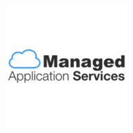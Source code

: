 <title>GreenPI</title>
<div class="navbar navbar-fixed-top"></div>
<br><br><br><br><br><br><br><br><br>
<img src="readme-img/mas-logo.png" style="width: 280px; margin-left: -12px;">

<xmp theme="Cerulean" style="display:none;">

# greenpi

> raising environmental consciousness within an organization

<div style="page-break-after: always;"></div>


##Getting started

1. plug in the RaspberryPI to the small LCD with a HDMI connector
1. plug in the Raspberry PI to power with a micro-usb connector
1. Wait for about **90 seconds**
1. You should see the main screen on the tiny LCD

  ![](readme-img/main.png)

1. In your administrator computer, find out the IP address of this RaspberryPI by scanning the connected devices to your router. E.g. `192.168.1.149`
1. Visit the IP address in your computer's Chrome browser. E.g. `192.168.1.149:9000`  
1. Visit the status your computer's Chrome browser. E.g. `192.168.1.149:9000/status`  
1. Visit the admin page in your computer's Chrome browser. E.g. `192.168.1.149:9000/admin`. The default login credentials are:

  ```
  User Name: sprout
  Password: greenpi
  ``` 
  
  ![](readme-img/admin.png) 
  
1. Add the admin details accordingly on the admin page after logging in succesfully:

  ```
  Current printer IP [192.168.1.172]
  Organisation CAP [1000000]
  Total printers [4]
  
  Company Logo  [upload an image]  
  
  Posters     
            [upload an image]
            [upload an image]
            [upload an image]
            [upload an image]
            [upload an image]
  
  New password
  Confirm password
  ```
  
  ![](readme-img/admin-success.png)
  
1. Go to the main page `192.168.1.149:9000` from your admin computer and click start.

###future changes

Just go to any browser fro your admin laptop and access

1. **Change Settings**: To change any admin settings such as posters or logo access the raspberry pi's ip from your admin computer's browser again. E.g. `192.168.1.149:9000/admin`
1. **Stop simulation**: To stop the simulation and restart it clikc the hidden `STOP` simulation button as shown below.

  ![](readme-img/stop-click.jpg)

1. **Start simulation**: To start the simulation just click the `START` button in the middle of the screen.

  ![](readme-img/start-click.jpg)


<div style="page-break-after: always;"></div>

##Equipment

1. Raspberry PI Model 2
1. Micro USB power adapter for pi
1. LCD screen
1. HDMI cable for the LCD
1. Power cable for the LCD
1. 8GB SD Card (Speed 10x) 

<div style="page-break-after: always;"></div>

##deploy to raspberrypi

1. ssh into the greenpi

  ```
  ssh greenpi 
  ```
1. go to `~/apps/greenpi` and get the latest repo code

  ```
  git pull
  npm install && bower install
  node index.js
  ```
1. visit browser [localhost:9000](http://localhost:9000)

##install for development

1. start redis

  ```
  redis-server
  ```
  
1. start kraken with node and visit browser [localhost:9000](http://localhost:9000/)

  ```
  nodemon index.js 
  ```

##install in a raspberry pi

1. clone the repo

  ```
  git clone git@github.com:ManagedApplicationServices/greenpi.git
  ```
1. create the general config file

  ```
  cp config.sample.js config.js
  ```
1. edit the config file `sudo nano config.js`

  ```
  module.exports = {
      "printerIP": "172.19.107.61",
      "paperUsageCap": 1000,
      "totalPrinters": 4,
      "interval": 20000,
      "appPath": "/home/developer/apps/greenpi",
      "paperUsagePath": "/web/guest/en/websys/status/getUnificationCounter.cgi",
      "machineDetailPath": "/web/guest/en/websys/status/configuration.cgi",
      "username": "sprout",
      "passwordHash": "$2a$08$oAXUGmm186QSjofIjM.fLur6ru7S6KW3L5gw9.wBMW9T9imqL/tSC"
  }
  ``` 
1. create app specific config file

	```
	cp config/development.json config/production.json
	```  
	
	amend `development` to `production` for redis db select number

1. initialise logging
1. install bower and npm packages

  ```
  npm i # bower not needed as css / js files are compiled
  ```
1. start the server in any one of the 2 ways:

  1. to reset the db

    ```
    $ npm run reset # node server.js reset
    ```
  - to start the server without any reset and continue automatically from last left state
    ```
    $ npm start # npm node server.js
    ```
1. go to url [localhost:9000/admin](localhost:9000/admin) to amend the settings. default settings are:

  - username: `sprout`
  - password: `greenpi`


##logging

###first time

1. create empty log files for hour `00` to hour `23` in folder `logs`:

  ```
  $ for file in log.backup.{00..23}; do touch "$file"; done
  ```
- configure log harvester file `nano ~/.log.io/harvester.conf` with the log filepaths

  ```
  cp config/harvester.sample.conf ~/.log.io/harvester.conf
  ```

###each time
  
1. start log server and harvester (should be started by the kiosk mode)

  ```
  $ log.io-server
  $ log.io-harvester
  ```
- For accessing logs in the browser, go to:

  ```
  http://<rpi_ip>:28778
  ```



##prepare sd card for brand new rpi

###1. initial setup

1. **Install**: [raspbian](http://www.raspberrypi.org/downloads/) **Jessie** on a 8GB SD Card (speed 10x)
1. **bootup**: rpi and login with default credntials:

  ```
  login: pi
  password: raspberry
  ```
1. general configuration with `sudo raspi-config`
1. **Hostname and Hosts**
  1. set hostname of the rpi in file `/etc/hostname`

    ```
    greenpi
    ```
  1. set host of the rpi in file `/etc/hosts` in the last line

    ```
    127.0.1.1 greenpi
    ```
1. **Keyboard**
  1. change the keyboard layout to US
  
    ```
    sudo nano /etc/default/keyboard
    ```
    
    in the file
    
    ```
    XKBLAYOUT="us"
    ```

1. **add new user**
  1. add new user `developer` and its password
  
    ```
    sudo useradd -m developer
    sudo passwd developer
    ```
  1. add user `developer` to sudoers list in file `/etc/sudoers` at the last line

    ```
    developer ALL=(ALL) NOPASSWD: ALL
    ``` 

1. **update** packages with an ethernet connection

  ```
  sudo apt-get update
  sudo apt-get upgrade
  ```

1. setup wifi accordingly
1. **screen resolution**: edit file `/boot/config.txt`
  
  ```
  disable_overscan=1
  framebuffer_width=1280
  framebuffer_height=800
  ``` 
1. **install** login GUI with `startx`
	1. [install](https://github.com/creationix/nvm#install-script) `nvm`
	- chromium browser with Raspbian Wheezy `sudo apt-get install chromium`
	- redis with `sudo apt-get install redis-server`
1. **setup ssh**: 
	1. ensure the ssh keys are stored in user folder `/home/developer/.ssh` and not under the root
	- create ssh keys with `ssh-keygen -t rsa -f greenpi -C "rspapps@ricoh.sg"`
	- [add SSH keys to github](https://help.github.com/articles/generating-ssh-keys/#step-4-add-your-ssh-key-to-your-account)
1. **shutdown / restart**

  1. shutdown
  
    ```
    sudo shutdown now
    ```
  1. reboot
  
    ```
    sudo reboot 
    ```

##configure RPi kiosk mode

1. edit file `/home/developer/.xinitrc`

  ```
  unclutter -idle 15 -root &
  xset -dpms &
  xset s off &
  
  cd ~/apps/greenpi
  /home/developer/.nvm/v0.10.26/bin/node index.js & > greenpi_xinitrc_log.log 2> greenpi_xinitrc_error.log
  sleep 10
  
  while true; do
          killall -TERM chromium 2>/dev/null;
          sleep 2;
          killall -9 chromium 2>/dev/null;
          chromium --incognito --kiosk --window-size=1280,800 --window-position=0,0 http://localhost:9000
  done;
  ```
1. edit file `/etc/rc.local` with login as user `developer` and `startx`

  ```
  #!/bin/sh -e
  #
  # rc.local
  #
  # This script is executed at the end of each multiuser runlevel.
  # Make sure that the script will "exit 0" on success or any other
  # value on error.
  #
  # In order to enable or disable this script just change the execution
  # bits.
  #
  # By default this script does nothing.
  
  # Print the IP address
  
  su -l developer -c startx &
  
  _IP=$(hostname -I) || true
  if [ "$_IP" ]; then
    printf "My IP address is %s\n" "$_IP"
  fi
  
  exit 0
  ```
1. edit file `/boot/cmdline.txt` to hide bootup text

  ```
  dwc_otg.lpm_enable=0 console=ttyAMA0,115200 console=tty3 root=/dev/mmcblk0p6 rootfstype=ext4 elevator=deadline rootwait loglevel=3
  ```
1. exit kiosk mode to command line press:

  ```
  Ctrl + Alt + F2
  ```

##access logs

1. Access URL in the browser `<RPi-IP-Address>:28778`

##create splash screen

**Note**: Reference on [how to create the splash screen](http://www.edv-huber.com/index.php/problemloesungen/15-custom-splash-screen-for-raspberry-pi-raspbian). This splash screen will only be available after complete boot up.

1. install frame buffer image

  ```
  sudo apt-get install fbi
  ```
1. create a daemon file `/etc/init.d/asplashscreen`

  ```
  #!/bin/sh
  
  do_start () {
  
      /usr/bin/fbi -T 1 -noverbose -a /etc/splash.jpg
      exit 0
  }
  
  case "$1" in
    start|"")
      do_start
      ;;
    restart|reload|force-reload)
      echo "Error: argument '$1' not supported" >&2
      exit 3
      ;;
    stop)
      # No-op
      ;;
    status)
      exit 0
      ;;
    *)
      echo "Usage: asplashscreen [start|stop]" >&2
      exit 3
      ;;
  esac
  
  :
  ```
1. make it executable

  ```
  sudo chmod a+x /etc/init.d/asplashscreen
  ```
1. move an image to `/etc/splash.jpg`

##configure RPi Wifi (WPA personal)

1. edit file `sudo nano /etc/network/interfaces`

  ```
  auto wlan0
  auto lo
  
  iface lo inet loopback
  iface eth0 inet dhcp
  
  allow-hotplug wlan0
  iface wlan0 inet dhcp
  
  wpa-conf /etc/wpa_supplicant/wpa_supplicant.conf
  ```
1. edit config file `sudo nano /etc/wpa_supplicant/wpa_supplicant.conf`

  ``` 
  ctrl_interface=DIR=/var/run/wpa_supplicant GROUP=netdev
  update_config=1

  network={
    ssid="your ssid"
    psk="password"
    proto=WPA
    key_mgmt=WPA-PSK
    pairwise=TKIP
    auth_alg=OPEN
  }
  
  network={
    ssid="another ssid"
    psk="password"
    proto=WPA
    key_mgmt=WPA-PSK
    pairwise=TKIP
    auth_alg=OPEN
  }
  ``` 
1. shutdown and restart connection

  ```
  sudo /etc/init.d/networking restart # method 1
  sudo ifdown wlan0 # method 2
  sudo ifup wlan0
  ``` 
1. check connection

  ```
  ping 8.8.8.8
  ```
1. get rpi's ip address

  ```
  ifconfig # read wlan0, 2nd line: inet addr
  ```

##backups for the sd card images

###from backup to sd card

1. All SD card images can be found in RSP AWS S3 bucket `rspdeveloper` in the filename format of `YYYYMMDD-greenpiVxx.xx.xx.img.gz`. Versions correspond to git tags deployed to production in the Raspberry PI.

  ![](readme-img/aws-s3-backups.png)
  
1. Choose the latest image according to part of the filename `YYMMDD` > Right click > Download
1. Unzip / decompress it in the command line

  ```
  tar -zvxf greenpi.img.gz
  ``` 
1. insert SD Card into your computer to [install the image](http://www.raspberrypi.org/documentation/installation/installing-images/mac.md)   
1. run `diskutil` to find out which disk name e.g. `/dev/disk1`

  ```
  diskutil list
  ```
1. unmount the SD card

  ```
  diskutil unmountDisk /dev/disk1
  ```
1. load the image into the SD Card [ 8GB card will take *60 mins* ]

  ```
  sudo dd bs=1m if=greenpi.img of=/dev/disk1
  ```
1. eject SD Card
1. pull out the SD card from the computer to the Raspberry PI
1. Ensure the RPi is connected to:
  1. has the Wifi Module
  1. power
  1. LCD with HDMI
1. Turn on the power for RPi

###from sd card to backup

1. shutdown the pi properly through ssh

  ```
  sudo shutdown now
  ```
1. pull out the SD card from the pi and insert it into your computer
1. see all connected devices to your computer and recognise your SD card

  ```
  df -h
  ```
1. make an image of the SD Card with the name corresponding the the git tag shipped to production (raspberry pi) as noted on the [release github page](https://github.com/ManagedApplicationServices/greenpi/releases) *~20 mins*

  ```
  sudo dd bs=1m if=/dev/disk1 of=greenpiV0.14.0.img
  ```
1. zip the image *~5 mins*

  ```
  tar -cvzf greenpiV0.14.0.img.gz greenpiV0.14.0.img
  ```
1. Store it somewhere. E.g. Upload to AWS S3 bucket `rspdeveloper`



##changelog

1. `v0.14.0` minor adjustments 
1. `v0.13.0` printer info is gotten upon clicking the start button
1. `v0.12.0` refresh page, async pattern and demo mode
1. `v0.10.0` connected to live printer data
1. `v0.9.0` rotating posters at intervals of 2.5 minutes
1. `v0.8.1` moved the last tree away from the right scrollbar and positioned the graph
1. `v0.8.0` moved everything away from right scrollbar of the browser
1. `v0.7.0` simplified to static cloud messages
1. `v0.6.0` simplified tree branches, removed animations
1. `v0.2.0` simulation at every interval 1 Apr 2014
1. `v0.1.0` reducing trees [e357d9a](https://github.com/ManagedApplicationServices/greenpi/commit/e357d9a0338ca0231798968c26b68fec6caadef3) 26 Mar 2014

  



</xmp>
<script src="http://strapdownjs.com/v/0.2/strapdown.js"></script>
<script src="http://code.jquery.com/jquery-1.11.0.min.js"></script>
<script>
  var $head = $("head");
  var style = $("<link href='http://fonts.googleapis.com/css?family=Open+Sans:300' rel='stylesheet' type='text/css'>"
+"<style> "
+"  body, h1, h2, h3, h4, h5, p {"
+"    font-family: 'Open Sans', sans-serif, Helvetica, Arial, sans-serif !important;"
+"      font-weight: 300 !important"
+"  }"
+"  body, p {"
+"    text-align: justify !important;"
+"    text-justify: inter-word !important;"
+"  }"
+"</style>");
  $head.append(style);
</script>








